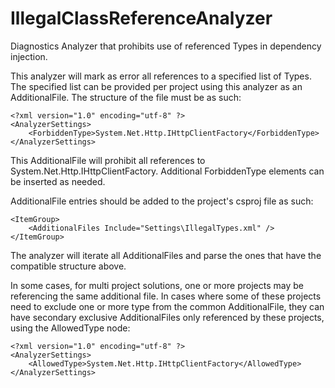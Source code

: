 # IllegalClassReferenceAnalyzer
Diagnostics Analyzer that prohibits use of referenced Types in dependency injection.

This analyzer will mark as error all references to a specified list of Types. The specified list can be provided per project using this analyzer as an AdditionalFile. The structure of the file must be as such:

```
<?xml version="1.0" encoding="utf-8" ?>
<AnalyzerSettings>
	<ForbiddenType>System.Net.Http.IHttpClientFactory</ForbiddenType>
</AnalyzerSettings>
```

This AdditionalFile will prohibit all references to System.Net.Http.IHttpClientFactory. Additional ForbiddenType elements can be inserted as needed.

AdditionalFile entries should be added to the project's csproj file as such:

```
<ItemGroup>
	<AdditionalFiles Include="Settings\IllegalTypes.xml" />
</ItemGroup>
```

The analyzer will iterate all AdditionalFiles and parse the ones that have the compatible structure above.

In some cases, for multi project solutions, one or more projects may be referencing the same additional file. In cases where some of these projects need to exclude one or more type from the common AdditionalFile, they can have secondary exclusive AdditionalFiles only referenced by these projects, using the AllowedType node:

```
<?xml version="1.0" encoding="utf-8" ?>
<AnalyzerSettings>
	<AllowedType>System.Net.Http.IHttpClientFactory</AllowedType>
</AnalyzerSettings>
```

